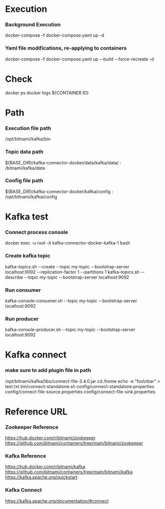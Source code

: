   
# Execution
### Background Execution
docker-compose -f docker-compose.yaml up -d
### Yaml file modifications, re-applying to containers
docker-compose -f docker-compose.yaml up --build --force-recreate -d   


# Check
docker ps
docker logs ${CONTAINER ID}   


# Path
### Execution file path 
/opt/bitnami/kafka/bin 
### Topic data path 
${BASE_DIR}/kafka-connector-docker/data/kafka/data/ : /bitnami/kafka/data
### Config file path 
${BASE_DIR}/kafka-connector-docker/kafka/config : /opt/bitnami/kafka/config   


# Kafka test
### Connect process console
docker exec -u root -it kafka-connector-docker-kafka-1 bash

### Create kafka topic
kafka-topics.sh --create --topic my-topic --bootstrap-server localhost:9092 --replication-factor 1 --partitions 1
kafka-topics.sh --describe --topic my-topic --bootstrap-server localhost:9092

### Run consumer
kafka-console-consumer.sh --topic my-topic --bootstrap-server localhost:9092
### Run producer
kafka-console-producer.sh --topic my-topic --bootstrap-server localhost:9092   


# Kafka connect
### make sure to add plugin file in path
/opt/bitnami/kafka/libs/connect-file-3.4.0.jar
cd /home
echo -e "foo\nbar" > test.txt
bin/connect-standalone.sh config/connect-standalone.properties config/connect-file-source.properties config/connect-file-sink.properties


# Reference URL
### Zookeeper Reference
https://hub.docker.com/r/bitnami/zookeeper
https://github.com/bitnami/containers/tree/main/bitnami/zookeeper

### Kafka Reference
https://hub.docker.com/r/bitnami/kafka
https://github.com/bitnami/containers/tree/main/bitnami/kafka
https://kafka.apache.org/quickstart

### Kafka Connect
https://kafka.apache.org/documentation/#connect